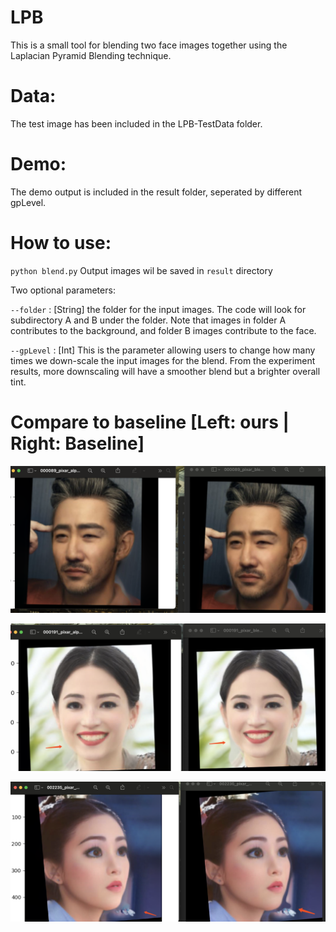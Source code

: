 # LPB
This is a small tool for blending two face images together using the Laplacian Pyramid Blending technique.

# Data:
The test image has been included in the LPB-TestData folder. 

# Demo:
The demo output is included in the result folder, seperated by different gpLevel.

# How to use:
`python blend.py` Output images wil be saved in `result` directory

Two optional parameters:

`--folder`  : [String] the folder for the input images. The code will look for subdirectory A and B under the folder. Note that images in folder A contributes to the background, and folder B images contribute to the face. 

`--gpLevel` : [Int]  This is the parameter allowing users to change how many times we down-scale the input images for the blend. From the experiment results, more downscaling will have a smoother blend but a brighter overall tint.  


# Compare to baseline [Left: ours | Right: Baseline]

![Compare to baseline](https://github.com/mikelmh025/LPB/blob/main/vsBaseline/example1.png)

![Compare to baseline](https://github.com/mikelmh025/LPB/blob/main/vsBaseline/example2.png)

![Compare to baseline](https://github.com/mikelmh025/LPB/blob/main/vsBaseline/example3.png)
